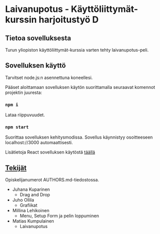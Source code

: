 # Laivanupotus - Käyttöliittymät-kurssin harjoitustyö D

## Tietoa sovelluksesta

Turun yliopiston käyttöliittymät-kurssia varten tehty laivanupotus-peli.

## Sovelluksen käyttö

Tarvitset node.js:n asennettuna koneellesi.

Pääset aloittamaan sovelluksen käytön suorittamalla seuraavat komennot projektin juuresta:

### `npm i`

Lataa riippuvuudet.

### `npm start`

Suorittaa sovelluksen kehitysmodissa. Sovellus käynnistyy osoitteeseen localhost://3000 automaattisesti.

Lisätietoja React sovelluksen käytöstä [täällä](./REACTAPP.md) 


## [Tekijät](./AUTHORS.md)

Opiskelijanumerot AUTHORS.md-tiedostossa.

- Juhana Kuparinen
    - Drag and Drop
- Juho Ollila
    - Grafiikat
- Millina Lehikoinen
    - Menu, Setup Form ja pelin loppuminen
- Matias Kumpulainen
    - Laivanupotus
